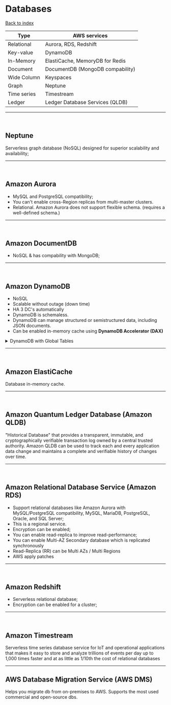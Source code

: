 # Databases

[Back to index](Index.md)

| Type        | AWS services                     |
| ----------- | -------------------------------- |
| Relational  | Aurora, RDS, Redshift            |
| Key-value   | DynamoDB                         |
| In-Memory   | ElastiCache, MemoryDB for Redis  |
| Document    | DocumentDB (MongoDB compability) |
| Wide Column | Keyspaces                        |
| Graph       | Neptune                          |
| Time series | Timestream                       |
| Ledger      | Ledger Database Services (QLDB)  |

---

</br>

## Neptune

Serverless graph database (NoSQL) designed for superior scalability and availability;

---

</br>

## Amazon Aurora

- MySQL and PostgreSQL compatibility;
- You can't enable cross-Region replicas from multi-master clusters.
- Relational. Amazon Aurora does not support flexible schema. (requires a well-defined schema.)

---

</br>

## Amazon DocumentDB

- NoSQL & has compability with MongoDB;

---

</br>

## Amazon DynamoDB

- NoSQL
- Scalable without outage (down time)
- HA 3 DC's automatically
- DynamoDB is schemaless.
- DynamoDB can manage structured or semistructured data, including JSON documents.
- Can be enabled in-memory cache using **DynamoDB Accelerator (DAX)**

<details>
<summary>DynamoDB  with Global Tables</summary></br>
Replicate data automatically across your choice of AWS Regions and automatically scale capacity to accommodate your workloads. With global tables, your globally distributed applications can access data locally in the selected regions to get single-digit millisecond read and write performance. DynamoDB offers active-active cross-region support.
</details>

---

</br>

## Amazon ElastiCache

Database in-memory cache.

---

</br>

## Amazon Quantum Ledger Database (Amazon QLDB)

"Historical Database" that provides a transparent, immutable, and cryptographically verifiable transaction log owned by a central trusted authority. Amazon QLDB can be used to track each and every application data change and maintains a complete and verifiable history of changes over time.

---

</br>

## Amazon Relational Database Service (Amazon RDS)

- Support relational databases like Amazon Aurora with MySQL/PostgreSQL compatibility, MySQL, MariaDB, PostgreSQL, Oracle, and SQL Server;
- This is a regional service.
- Encryption can be enabled;
- You can enable read-replica to improve read-performance;
- You can enable Multi-AZ Secondary database which is replicated synchronously
- Read-Replica (RR) can be Multi AZs / Multi Regions
- AWS apply patches

---

</br>

## Amazon Redshift

- Serverless relational database;
- Encryption can be enabled for a cluster;

---

</br>

## Amazon Timestream

Serverless time series database service for IoT and operational applications that makes it easy to store and analyze trillions of events per day up to 1,000 times faster and at as little as 1/10th the cost of relational databases

---

## AWS Database Migration Service (AWS DMS)

Helps you migrate db from on-premises to AWS. Supports the most used commercial and open-source dbs.
